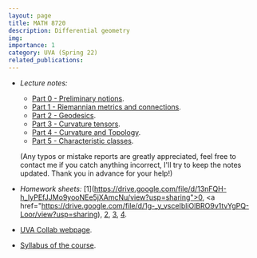 ```yaml
---
layout: page
title: MATH 8720
description: Differential geometry
img:
importance: 1
category: UVA (Spring 22)
related_publications:
---
```


+ _Lecture notes:_
  + [Part 0 - Preliminary notions](https://drive.google.com/file/d/142kNSr0l2CpXCnvNul1HuKVdtbtr-01_/view?usp=sharing).
  + [Part 1 - Riemannian metrics and connections](https://drive.google.com/file/d/1WLWZ-JPF-b6JDnc2Rz4oMJ5HAFbqoDpI/view?usp=sharing).
  + [Part 2 - Geodesics](https://drive.google.com/file/d/1Y1DVz1TmHhSn3ohwDPx6Tt6c0SF89V_F/view?usp=sharing).
  + [Part 3 - Curvature tensors](https://drive.google.com/file/d/1KzLiR1lAftwMgxMEP6uC8pVhdjiHtmT0/view?usp=sharing).
  + [Part 4 - Curvature and Topology](https://drive.google.com/file/d/1ZgxCqLKEAevV4tfCGBd8hyASexEHUvt0/view?usp=sharing).
  + [Part 5 - Characteristic classes](https://drive.google.com/file/d/1JRDVyiDk3UdHxGQT7XxJM8ivVged5HEG/view?usp=sharing).

  (Any typos or mistake reports are greatly appreciated, feel free to contact me if you catch anything incorrect, I'll try to keep the notes updated. Thank you in advance for your help!)
+ _Homework sheets:_ [1](https://drive.google.com/file/d/13nFQH-h_IyPEfJJMo9yooNEe5jXAmcNu/view?usp=sharing">0</a>, <a href="https://drive.google.com/file/d/1g-_y_vsceIbliOlBRO9v1tvYgPQ-Loor/view?usp=sharing), [2](https://drive.google.com/file/d/1HyUqs-6Rmb0C8R77MtTeSRdyVfSaXBWw/view?usp=sharing), [3](https://drive.google.com/file/d/1-r-EOk9QJf3KSjzDXxztKYSLPp7sdaRa/view?usp=sharing), [4](https://drive.google.com/file/d/1lS8kvKiU5s6BkLUA_vgqLiX93dxyzGVI/view?usp=sharing).
+ [UVA Collab webpage](https://collab.its.virginia.edu/portal/site/c7a2fe07-8d4d-4712-8968-089f5a8299b1).
+ [Syllabus of the course](https://drive.google.com/file/d/1KZR-aZwWXI66LTu2srA_cRMUv16duOzX/view?usp=sharing).
